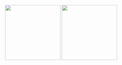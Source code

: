 <div>
  <img height="180em" src="https://github-readme-stats.vercel.app/api?username=RodrygoYamasaki&show_icons=true&theme=dracula&include_all_commits=true&count_private=true"/>
  <img height="180em" src="https://github-readme-stats.vercel.app/api/top-langs/?username=RodrygoYamasaki&layout=compact&langs_count=16&theme=dracula"/>
    </a>
</div>


